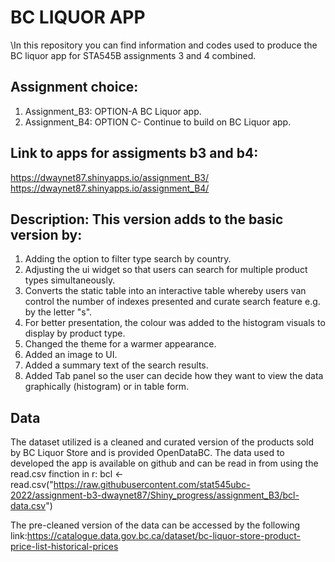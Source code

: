 # BC LIQUOR APP

\In this repository you can find information and codes used to produce the BC liquor app for STA545B assignments 3 and 4 combined. 

## Assignment choice: 
1. Assignment_B3: OPTION-A BC Liquor app. 
2. Assignment_B4: OPTION C- Continue to build on BC Liquor app.

## Link to apps for assigments b3 and b4:
https://dwaynet87.shinyapps.io/assignment_B3/
https://dwaynet87.shinyapps.io/assignment_B4/

## Description: This version adds to the basic version by:
1. Adding the option to filter type search by country.
2. Adjusting the ui widget so that users can search for multiple product types simultaneously.
3. Converts the static table into an interactive table whereby users van control the number of indexes presented and curate search feature e.g. by the letter "s".
4. For better presentation, the colour was added to the histogram visuals to display by product type. 
5. Changed the theme for a warmer appearance.
6. Added an image to UI.
7. Added a summary text of the search results.
8. Added Tab panel so the user can decide how they want to view the data graphically (histogram) or in table form.

## Data
The dataset utilized is a cleaned and curated version of the products sold by BC Liquor Store and is provided OpenDataBC. The data used to developed the app is available on github and can be read in from using the read.csv finction in r: 
bcl <- read.csv("https://raw.githubusercontent.com/stat545ubc-2022/assignment-b3-dwaynet87/Shiny_progress/assignment_B3/bcl-data.csv")


The pre-cleaned version of the data can be accessed by the following link:https://catalogue.data.gov.bc.ca/dataset/bc-liquor-store-product-price-list-historical-prices


